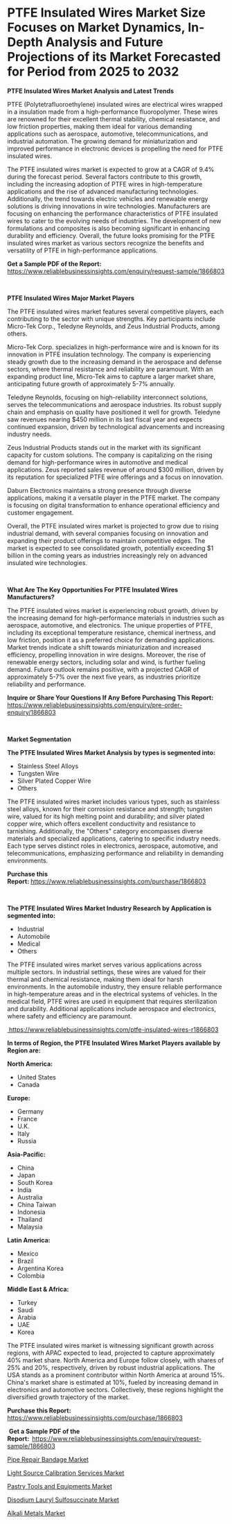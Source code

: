 <p><h1>PTFE Insulated Wires Market Size Focuses on Market Dynamics, In-Depth Analysis and Future Projections of its Market Forecasted for Period from 2025 to 2032</h1></p><p><strong>PTFE Insulated Wires Market Analysis and Latest Trends</strong></p>
<p><p>PTFE (Polytetrafluoroethylene) insulated wires are electrical wires wrapped in a insulation made from a high-performance fluoropolymer. These wires are renowned for their excellent thermal stability, chemical resistance, and low friction properties, making them ideal for various demanding applications such as aerospace, automotive, telecommunications, and industrial automation. The growing demand for miniaturization and improved performance in electronic devices is propelling the need for PTFE insulated wires.</p><p>The PTFE insulated wires market is expected to grow at a CAGR of 9.4% during the forecast period. Several factors contribute to this growth, including the increasing adoption of PTFE wires in high-temperature applications and the rise of advanced manufacturing technologies. Additionally, the trend towards electric vehicles and renewable energy solutions is driving innovations in wire technologies. Manufacturers are focusing on enhancing the performance characteristics of PTFE insulated wires to cater to the evolving needs of industries. The development of new formulations and composites is also becoming significant in enhancing durability and efficiency. Overall, the future looks promising for the PTFE insulated wires market as various sectors recognize the benefits and versatility of PTFE in high-performance applications.</p></p>
<p><strong>Get a Sample PDF of the Report:&nbsp;</strong> <a href="https://www.reliablebusinessinsights.com/enquiry/request-sample/1866803?utm_campaign=2174&utm_medium=2&utm_source=Github&utm_content=ia&utm_term=31012025&utm_id=ptfe-insulated-wires">https://www.reliablebusinessinsights.com/enquiry/request-sample/1866803</a></p>
<p>&nbsp;</p>
<p><strong>PTFE Insulated Wires Major Market Players</strong></p>
<p><p>The PTFE insulated wires market features several competitive players, each contributing to the sector with unique strengths. Key participants include Micro-Tek Corp., Teledyne Reynolds, and Zeus Industrial Products, among others.</p><p>Micro-Tek Corp. specializes in high-performance wire and is known for its innovation in PTFE insulation technology. The company is experiencing steady growth due to the increasing demand in the aerospace and defense sectors, where thermal resistance and reliability are paramount. With an expanding product line, Micro-Tek aims to capture a larger market share, anticipating future growth of approximately 5-7% annually.</p><p>Teledyne Reynolds, focusing on high-reliability interconnect solutions, serves the telecommunications and aerospace industries. Its robust supply chain and emphasis on quality have positioned it well for growth. Teledyne saw revenues nearing $450 million in its last fiscal year and expects continued expansion, driven by technological advancements and increasing industry needs.</p><p>Zeus Industrial Products stands out in the market with its significant capacity for custom solutions. The company is capitalizing on the rising demand for high-performance wires in automotive and medical applications. Zeus reported sales revenue of around $300 million, driven by its reputation for specialized PTFE wire offerings and a focus on innovation.</p><p>Daburn Electronics maintains a strong presence through diverse applications, making it a versatile player in the PTFE market. The company is focusing on digital transformation to enhance operational efficiency and customer engagement.</p><p>Overall, the PTFE insulated wires market is projected to grow due to rising industrial demand, with several companies focusing on innovation and expanding their product offerings to maintain competitive edges. The market is expected to see consolidated growth, potentially exceeding $1 billion in the coming years as industries increasingly rely on advanced insulated wire technologies.</p></p>
<p>&nbsp;</p>
<p><strong>What Are The Key Opportunities For PTFE Insulated Wires Manufacturers?</strong></p>
<p><p>The PTFE insulated wires market is experiencing robust growth, driven by the increasing demand for high-performance materials in industries such as aerospace, automotive, and electronics. The unique properties of PTFE, including its exceptional temperature resistance, chemical inertness, and low friction, position it as a preferred choice for demanding applications. Market trends indicate a shift towards miniaturization and increased efficiency, propelling innovation in wire designs. Moreover, the rise of renewable energy sectors, including solar and wind, is further fueling demand. Future outlook remains positive, with a projected CAGR of approximately 5-7% over the next five years, as industries prioritize reliability and performance.</p></p>
<p><strong>Inquire or Share Your Questions If Any Before Purchasing This Report:</strong> <a href="https://www.reliablebusinessinsights.com/enquiry/pre-order-enquiry/1866803?utm_campaign=2174&utm_medium=2&utm_source=Github&utm_content=ia&utm_term=31012025&utm_id=ptfe-insulated-wires">https://www.reliablebusinessinsights.com/enquiry/pre-order-enquiry/1866803</a></p>
<p>&nbsp;</p>
<p><strong>Market Segmentation</strong></p>
<p><strong>The PTFE Insulated Wires Market Analysis by types is segmented into:</strong></p>
<p><ul><li>Stainless Steel Alloys</li><li>Tungsten Wire</li><li>Silver Plated Copper Wire</li><li>Others</li></ul></p>
<p><p>The PTFE insulated wires market includes various types, such as stainless steel alloys, known for their corrosion resistance and strength; tungsten wire, valued for its high melting point and durability; and silver plated copper wire, which offers excellent conductivity and resistance to tarnishing. Additionally, the "Others" category encompasses diverse materials and specialized applications, catering to specific industry needs. Each type serves distinct roles in electronics, aerospace, automotive, and telecommunications, emphasizing performance and reliability in demanding environments.</p></p>
<p><strong>Purchase this Report:&nbsp;</strong><a href="https://www.reliablebusinessinsights.com/purchase/1866803?utm_campaign=2174&utm_medium=2&utm_source=Github&utm_content=ia&utm_term=31012025&utm_id=ptfe-insulated-wires">https://www.reliablebusinessinsights.com/purchase/1866803</a></p>
<p>&nbsp;</p>
<p><strong>The PTFE Insulated Wires Market Industry Research by Application is segmented into:</strong></p>
<p><ul><li>Industrial</li><li>Automobile</li><li>Medical</li><li>Others</li></ul></p>
<p><p>The PTFE insulated wires market serves various applications across multiple sectors. In industrial settings, these wires are valued for their thermal and chemical resistance, making them ideal for harsh environments. In the automobile industry, they ensure reliable performance in high-temperature areas and in the electrical systems of vehicles. In the medical field, PTFE wires are used in equipment that requires sterilization and durability. Additional applications include aerospace and electronics, where safety and efficiency are paramount.</p></p>
<p><a href="https://www.reliablebusinessinsights.com/ptfe-insulated-wires-r1866803?utm_campaign=2174&utm_medium=2&utm_source=Github&utm_content=ia&utm_term=31012025&utm_id=ptfe-insulated-wires">&nbsp;https://www.reliablebusinessinsights.com/ptfe-insulated-wires-r1866803</a></p>
<p><strong>In terms of Region, the PTFE Insulated Wires Market Players available by Region are:</strong></p>
<p>
    <p> <strong> North America: </strong>
        <ul>
            <li>United States</li>
            <li>Canada</li>
        </ul>
        </p> 
    <p> <strong> Europe: </strong>
        <ul>
            <li>Germany</li>
            <li>France</li>
            <li>U.K.</li>
            <li>Italy</li>
            <li>Russia</li>
        </ul>
        </p> 
    <p> <strong> Asia-Pacific: </strong>
        <ul>
            <li>China</li>
            <li>Japan</li>
            <li>South Korea</li>
            <li>India</li>
            <li>Australia</li>
            <li>China Taiwan</li>
            <li>Indonesia</li>
            <li>Thailand</li>
            <li>Malaysia</li>
        </ul>
        </p> 
    <p> <strong> Latin America: </strong>
        <ul>
            <li>Mexico</li>
            <li>Brazil</li>
            <li>Argentina Korea</li>
            <li>Colombia</li>
        </ul>
        </p> 
    <p> <strong> Middle East & Africa: </strong>
        <ul>
            <li>Turkey</li>
            <li>Saudi</li>
            <li>Arabia</li>
            <li>UAE</li>
            <li>Korea</li>
        </ul>
    </p>
    </p>
<p><p>The PTFE insulated wires market is witnessing significant growth across regions, with APAC expected to lead, projected to capture approximately 40% market share. North America and Europe follow closely, with shares of 25% and 20%, respectively, driven by robust industrial applications. The USA stands as a prominent contributor within North America at around 15%. China's market share is estimated at 10%, fueled by increasing demand in electronics and automotive sectors. Collectively, these regions highlight the diversified growth trajectory of the market.</p></p>
<p><strong>Purchase this Report: </strong><a href="https://www.reliablebusinessinsights.com/purchase/1866803?utm_campaign=2174&utm_medium=2&utm_source=Github&utm_content=ia&utm_term=31012025&utm_id=ptfe-insulated-wires">https://www.reliablebusinessinsights.com/purchase/1866803</a></p>
<p>&nbsp;<strong>Get a Sample PDF of the Report:&nbsp;&nbsp;</strong><a href="https://www.reliablebusinessinsights.com/enquiry/request-sample/1866803?utm_campaign=2174&utm_medium=2&utm_source=Github&utm_content=ia&utm_term=31012025&utm_id=ptfe-insulated-wires">https://www.reliablebusinessinsights.com/enquiry/request-sample/1866803</a></p>
<p><strong></strong></p>
<p><p><a href="https://github.com/rosamariarocque98/Market-Research-Report-List-1/blob/main/pipe-repair-bandage-market.md?utm_campaign=2174&utm_medium=2&utm_source=Github&utm_content=ia&utm_term=31012025&utm_id=ptfe-insulated-wires">Pipe Repair Bandage Market</a></p><p><a href="https://www.linkedin.com/pulse/light-source-calibration-services-market-regional-outlook-competition-3uilf?utm_campaign=2174&utm_medium=2&utm_source=Github&utm_content=ia&utm_term=31012025&utm_id=ptfe-insulated-wires">Light Source Calibration Services Market</a></p><p><a href="https://www.linkedin.com/pulse/insightson-pastry-tools-equipments-market-examining-markets-2g7oe?utm_campaign=2174&utm_medium=2&utm_source=Github&utm_content=ia&utm_term=31012025&utm_id=ptfe-insulated-wires">Pastry Tools and Equipments Market</a></p><p><a href="https://www.linkedin.com/pulse/comprehensive-disodium-lauryl-sulfosuccinate-market-report-projected-oeyee?utm_campaign=2174&utm_medium=2&utm_source=Github&utm_content=ia&utm_term=31012025&utm_id=ptfe-insulated-wires">Disodium Lauryl Sulfosuccinate Market</a></p><p><a href="https://www.linkedin.com/pulse/alkali-metals-industry-report-market-share-growth-trends-9khjf?utm_campaign=2174&utm_medium=2&utm_source=Github&utm_content=ia&utm_term=31012025&utm_id=ptfe-insulated-wires">Alkali Metals Market</a></p></p>